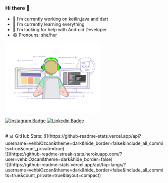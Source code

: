 ### Hi there 👋

- 🔭 I’m currently working on kotlin,java and dart
- 🌱 I’m currently learning everything
- 🤔 I’m looking for help with Android Developer 
- 😄 Pronouns: she/her
<img src="Online Coding classes for Kids _ ZugZwang Academy.gif" width="auto">


[![Instagram Badge](https://img.shields.io/badge/-Instagram-C13584?style=flat-quare&labelColor=C13584&logo=instagram&logoColor=white&link=link)](https://www.instagram.com/_s.busra/) 
[![Linkedin Badge](https://img.shields.io./badge/busragul-%20on%20linkedin-blue?style=for-the-badge&logo=linkedin)](https://www.linkedin.com/in/sevim-b%C3%BC%C5%9Fra-g%C3%BCl-3b07a523b/)

<br/>
# 📊 GitHub Stats:
![](https://github-readme-stats.vercel.app/api?username=vehbiOzcan&theme=dark&hide_border=false&include_all_commits=true&count_private=true)<br/>
![](https://github-readme-streak-stats.herokuapp.com/?user=vehbiOzcan&theme=dark&hide_border=false)<br/>
![](https://github-readme-stats.vercel.app/api/top-langs/?username=vehbiOzcan&theme=dark&hide_border=false&include_all_commits=true&count_private=true&layout=compact)



